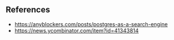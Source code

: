 ## References

* https://anyblockers.com/posts/postgres-as-a-search-engine
* https://news.ycombinator.com/item?id=41343814
